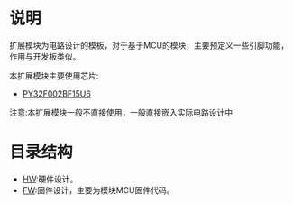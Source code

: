 # 说明

扩展模块为电路设计的模板，对于基于MCU的模块，主要预定义一些引脚功能，作用与开发板类似。

本扩展模块主要使用芯片:

- [PY32F002BF15U6](https://www.puyasemi.com/py32_xilie/2712.html)

注意:本扩展模块一般不直接使用，一般直接嵌入实际电路设计中

# 目录结构

- [HW](HW):硬件设计。
- [FW](FW):固件设计，主要为模块MCU固件代码。